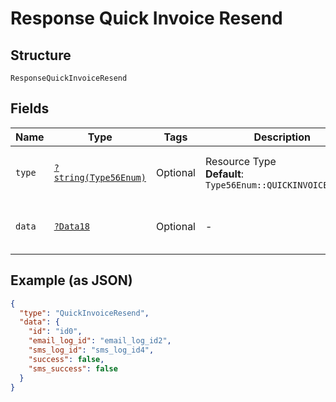 
# Response Quick Invoice Resend

## Structure

`ResponseQuickInvoiceResend`

## Fields

| Name | Type | Tags | Description | Getter | Setter |
|  --- | --- | --- | --- | --- | --- |
| `type` | [`?string(Type56Enum)`](../../doc/models/type-56-enum.md) | Optional | Resource Type<br>**Default**: `Type56Enum::QUICKINVOICERESEND` | getType(): ?string | setType(?string type): void |
| `data` | [`?Data18`](../../doc/models/data-18.md) | Optional | - | getData(): ?Data18 | setData(?Data18 data): void |

## Example (as JSON)

```json
{
  "type": "QuickInvoiceResend",
  "data": {
    "id": "id0",
    "email_log_id": "email_log_id2",
    "sms_log_id": "sms_log_id4",
    "success": false,
    "sms_success": false
  }
}
```

